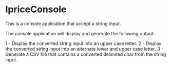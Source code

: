 # IpriceConsole

This is a console application that accept a string input.

The console application will display and generate the following output:

1 - Display the converted string input into an upper case letter.
2 - Display the converted string input into an alternate lower and upper case letter.
3 - Generate a CSV file that contains a converted delimited char from the string input.

